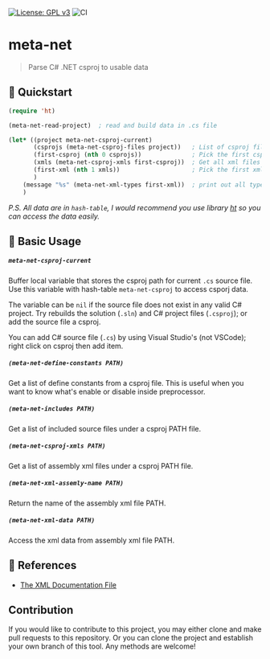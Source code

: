 [![License: GPL v3](https://img.shields.io/badge/License-GPL%20v3-blue.svg)](https://www.gnu.org/licenses/gpl-3.0)
![CI](https://github.com/emacs-vs/meta-net/workflows/CI/badge.svg)

# meta-net
> Parse C# .NET csproj to usable data

## :floppy_disk: Quickstart

```el
(require 'ht)

(meta-net-read-project)  ; read and build data in .cs file

(let* ((project meta-net-csproj-current)
       (csprojs (meta-net-csproj-files project))   ; List of csproj files under project
       (first-csproj (nth 0 csprojs))              ; Pick the first csproj file
       (xmls (meta-net-csproj-xmls first-csproj))  ; Get all xml files under a csproj
       (first-xml (nth 1 xmls))                    ; Pick the first xml file
       )
    (message "%s" (meta-net-xml-types first-xml))  ; print out all types from assembly xml
    )
```

*P.S. All data are in `hash-table`, I would recommend you use library [ht](https://github.com/Wilfred/ht.el)
so you can access the data easily.*

## :hammer: Basic Usage

##### `meta-net-csproj-current`

Buffer local variable that stores the csproj path for current `.cs` source file.
Use this variable with hash-table `meta-net-csproj` to access csporj data.

The variable can be `nil` if the source file does not exist in any valid C#
project. Try rebuilds the solution (`.sln`) and C# project files (`.csproj`);
or add the source file a csproj.

You can add C# source file (`.cs`) by using Visual Studio's (not VSCode);
right click on csproj then add item.

##### `(meta-net-define-constants PATH)`

Get a list of define constants from a csproj file. This is useful when you want
to know what's enable or disable inside preprocessor.

##### `(meta-net-includes PATH)`

Get a list of included source files under a csproj PATH file.

##### `(meta-net-csproj-xmls PATH)`

Get a list of assembly xml files under a csproj PATH file.

##### `(meta-net-xml-assemly-name PATH)`

Return the name of the assembly xml file PATH.

##### `(meta-net-xml-data PATH)`

Access the xml data from assembly xml file PATH.

## :link: References

* [The XML Documentation File](https://docs.microsoft.com/en-us/archive/msdn-magazine/2019/october/csharp-accessing-xml-documentation-via-reflection)

## Contribution

If you would like to contribute to this project, you may either
clone and make pull requests to this repository. Or you can
clone the project and establish your own branch of this tool.
Any methods are welcome!

